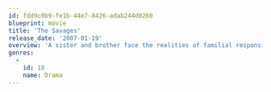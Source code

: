 ```yaml
---
id: fdd9c0b9-fe1b-44e7-8426-adab244d0260
blueprint: movie
title: 'The Savages'
release_date: '2007-01-19'
overview: 'A sister and brother face the realities of familial responsibility as they begin to care for their ailing father.'
genres:
  -
    id: 18
    name: Drama
---
```

